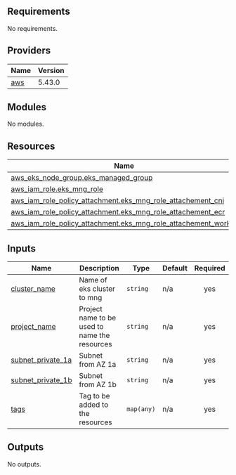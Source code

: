 <!-- BEGIN_TF_DOCS -->
## Requirements

No requirements.

## Providers

| Name | Version |
|------|---------|
| <a name="provider_aws"></a> [aws](#provider\_aws) | 5.43.0 |

## Modules

No modules.

## Resources

| Name | Type |
|------|------|
| [aws_eks_node_group.eks_managed_group](https://registry.terraform.io/providers/hashicorp/aws/latest/docs/resources/eks_node_group) | resource |
| [aws_iam_role.eks_mng_role](https://registry.terraform.io/providers/hashicorp/aws/latest/docs/resources/iam_role) | resource |
| [aws_iam_role_policy_attachment.eks_mng_role_attachement_cni](https://registry.terraform.io/providers/hashicorp/aws/latest/docs/resources/iam_role_policy_attachment) | resource |
| [aws_iam_role_policy_attachment.eks_mng_role_attachement_ecr](https://registry.terraform.io/providers/hashicorp/aws/latest/docs/resources/iam_role_policy_attachment) | resource |
| [aws_iam_role_policy_attachment.eks_mng_role_attachement_worker](https://registry.terraform.io/providers/hashicorp/aws/latest/docs/resources/iam_role_policy_attachment) | resource |

## Inputs

| Name | Description | Type | Default | Required |
|------|-------------|------|---------|:--------:|
| <a name="input_cluster_name"></a> [cluster\_name](#input\_cluster\_name) | Name of eks cluster to mng | `string` | n/a | yes |
| <a name="input_project_name"></a> [project\_name](#input\_project\_name) | Project name to be used to name the resources | `string` | n/a | yes |
| <a name="input_subnet_private_1a"></a> [subnet\_private\_1a](#input\_subnet\_private\_1a) | Subnet from AZ 1a | `string` | n/a | yes |
| <a name="input_subnet_private_1b"></a> [subnet\_private\_1b](#input\_subnet\_private\_1b) | Subnet from AZ 1b | `string` | n/a | yes |
| <a name="input_tags"></a> [tags](#input\_tags) | Tag to be added to the resources | `map(any)` | n/a | yes |

## Outputs

No outputs.
<!-- END_TF_DOCS -->